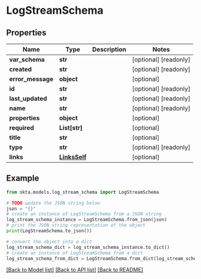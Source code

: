 # LogStreamSchema


## Properties

Name | Type | Description | Notes
------------ | ------------- | ------------- | -------------
**var_schema** | **str** |  | [optional] [readonly] 
**created** | **str** |  | [optional] [readonly] 
**error_message** | **object** |  | [optional] 
**id** | **str** |  | [optional] [readonly] 
**last_updated** | **str** |  | [optional] [readonly] 
**name** | **str** |  | [optional] [readonly] 
**properties** | **object** |  | [optional] 
**required** | **List[str]** |  | [optional] 
**title** | **str** |  | [optional] 
**type** | **str** |  | [optional] [readonly] 
**links** | [**LinksSelf**](LinksSelf.md) |  | [optional] 

## Example

```python
from okta.models.log_stream_schema import LogStreamSchema

# TODO update the JSON string below
json = "{}"
# create an instance of LogStreamSchema from a JSON string
log_stream_schema_instance = LogStreamSchema.from_json(json)
# print the JSON string representation of the object
print(LogStreamSchema.to_json())

# convert the object into a dict
log_stream_schema_dict = log_stream_schema_instance.to_dict()
# create an instance of LogStreamSchema from a dict
log_stream_schema_from_dict = LogStreamSchema.from_dict(log_stream_schema_dict)
```
[[Back to Model list]](../README.md#documentation-for-models) [[Back to API list]](../README.md#documentation-for-api-endpoints) [[Back to README]](../README.md)


